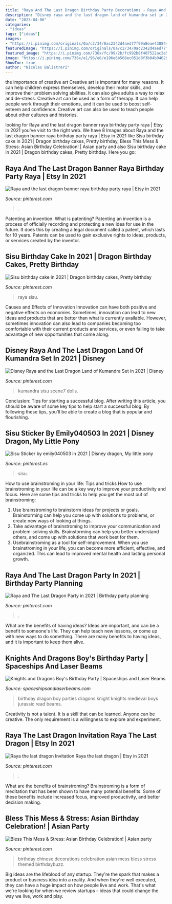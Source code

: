 ```yaml
---
title: "Raya And The Last Dragon Birthday Party Decorations ~ Raya And The Last Dragon Banner Raya Birthday Party Raya"
description: "Disney raya and the last dragon land of kumandra set in 2021"
date: "2023-04-06"
categories:
- "ideas"
tags: ["ideas"]
images:
- "https://i.pinimg.com/originals/0a/c2/34/0ac2342d4aed77f99a8eae438844d35e.jpg"
featuredImage: "https://i.pinimg.com/originals/0a/c2/34/0ac2342d4aed77f99a8eae438844d35e.jpg"
featured_image: "https://i.pinimg.com/736x/fc/99/2b/fc992b8f407522ac2e5762dff7c240eb.jpg"
image: "https://i.pinimg.com/736x/e1/96/e6/e196e6b568ec051d8f3b04b04629146f.jpg"
ShowToc: true
author: "Nicolas Balistreri"
---
```



the importance of creative art
Creative art is important for many reasons. It can help children express themselves, develop their motor skills, and improve their problem solving abilities. It can also give adults a way to relax and de-stress.
Creative art can be used as a form of therapy. It can help people work through their emotions, and it can be used to boost self-esteem and confidence. Creative art can also be used to teach people about other cultures and histories.

	

		
looking for Raya and the last dragon banner raya birthday party raya | Etsy in 2021 you've visit to the right web. We have 8 Images about Raya and the last dragon banner raya birthday party raya | Etsy in 2021 like Sisu birthday cake in 2021 | Dragon birthday cakes, Pretty birthday, Bless This Mess &amp; Stress: Asian Birthday Celebration! | Asian party and also Sisu birthday cake in 2021 | Dragon birthday cakes, Pretty birthday. Here you go:
		
    
## Raya And The Last Dragon Banner Raya Birthday Party Raya | Etsy In 2021

<img loading=lazy src="https://i.pinimg.com/736x/e1/96/e6/e196e6b568ec051d8f3b04b04629146f.jpg" onerror="this.onerror=null;this.src='https://tse4.mm.bing.net/th?id=OIP.wi4urae9hnu1wevEY8IU-AHaHZ&amp;pid=15.1';" alt="Raya and the last dragon banner raya birthday party raya | Etsy in 2021">

_Source: pinterest.com_

>. 

	

Patenting an invention: What is patenting?
Patenting an invention is a process of officially recording and protecting a new idea for use in the future. It does this by creating a legal document called a patent, which lasts for 10 years. Patents can be used to gain exclusive rights to ideas, products, or services created by the inventor.

    
## Sisu Birthday Cake In 2021 | Dragon Birthday Cakes, Pretty Birthday

<img loading=lazy src="https://i.pinimg.com/736x/8a/9e/82/8a9e82cf919d4d4aed847ad2b7f0d0e4.jpg" onerror="this.onerror=null;this.src='https://tse3.mm.bing.net/th?id=OIP.hZIgWNAhwl_JcL6w48-HpgHaJ3&amp;pid=15.1';" alt="Sisu birthday cake in 2021 | Dragon birthday cakes, Pretty birthday">

_Source: pinterest.com_

>raya sisu. 

	

Causes and Effects of Innovation
Innovation can have both positive and negative effects on economies. Sometimes, innovation can lead to new ideas and products that are better than what is currently available. However, sometimes innovation can also lead to companies becoming too comfortable with their current products and services, or even failing to take advantage of new opportunities that come along.

    
## Disney Raya And The Last Dragon Land Of Kumandra Set In 2021 | Disney

<img loading=lazy src="https://i.pinimg.com/736x/fc/99/2b/fc992b8f407522ac2e5762dff7c240eb.jpg" onerror="this.onerror=null;this.src='https://tse4.mm.bing.net/th?id=OIP.poZ_xE8VUR6u3K_nKV1jcQHaHa&amp;pid=15.1';" alt="Disney Raya and the Last Dragon Land of Kumandra Set in 2021 | Disney">

_Source: pinterest.com_

>kumandra sisu scene7 dolls. 

	

Conclusion: Tips for starting a successful blog.
After writing this article, you should be aware of some key tips to help start a successful blog. By following these tips, you'll be able to create a blog that is popular and flourishing.

    
## Sisu Sticker By Emily040503 In 2021 | Disney Dragon, My Little Pony

<img loading=lazy src="https://i.pinimg.com/736x/56/3a/f1/563af11f450ec4a346d85ae247e6ab4a.jpg" onerror="this.onerror=null;this.src='https://tse2.mm.bing.net/th?id=OIP.-bZe2ySGrgt9btAOBtcKIAHaJ3&amp;pid=15.1';" alt="Sisu Sticker by emily040503 in 2021 | Disney dragon, My little pony">

_Source: pinterest.es_

>sisu. 

	

How to use brainstroming in your life: Tips and tricks
How to use brainstroming in your life can be a key way to improve your productivity and focus. Here are some tips and tricks to help you get the most out of brainstroming: 
1) Use brainstroming to brainstorm ideas for projects or goals. Brainstorming can help you come up with solutions to problems, or create new ways of looking at things. 
2) Take advantage of brainstroming to improve your communication and problem-solving skills. Brainstorming can help you better understand others, and come up with solutions that work best for them. 
3) Usebrainstroming as a tool for self-improvement. When you use brainstroming in your life, you can become more efficient, effective, and organized. This can lead to improved mental health and lasting personal growth.

    
## Raya And The Last Dragon Party In 2021 | Birthday Party Planning

<img loading=lazy src="https://i.pinimg.com/originals/da/da/cb/dadacb3d58d841b43b720a7241610216.jpg" onerror="this.onerror=null;this.src='https://tse2.mm.bing.net/th?id=OIP.R5IHQmFqitrcPo4PVTqJmgHaHc&amp;pid=15.1';" alt="Raya and The Last Dragon Party in 2021 | Birthday party planning">

_Source: pinterest.com_

>. 

	

What are the benefits of having ideas?
Ideas are important, and can be a benefit to someone's life. They can help teach new lessons, or come up with new ways to do something. There are many benefits to having ideas, and it is important to keep them alive.

    
## Knights And Dragons Boy&#039;s Birthday Party | Spaceships And Laser Beams

<img loading=lazy src="http://spaceshipsandlaserbeams.com/wp-content/uploads/2015/09/dragon-knight-party-ideas-for-boys.jpg" onerror="this.onerror=null;this.src='https://tse1.mm.bing.net/th?id=OIP.ZKL2B6uDJFkS43orztHABAHaKl&amp;pid=15.1';" alt="Knights and Dragons Boy&#039;s Birthday Party | Spaceships and Laser Beams">

_Source: spaceshipsandlaserbeams.com_

>birthday dragon boy parties dragons knight knights medieval boys jurassic read beams. 

	

Creativity is not a talent. It is a skill that can be learned. Anyone can be creative. The only requirement is a willingness to explore and experiment.

    
## Raya The Last Dragon Invitation Raya The Last Dragon | Etsy In 2021

<img loading=lazy src="https://i.pinimg.com/originals/9b/8e/2d/9b8e2d53ddc99943a452c3032c479d75.jpg" onerror="this.onerror=null;this.src='https://tse3.mm.bing.net/th?id=OIP.ry6vIRF08OvWy0s4W_4vugHaLH&amp;pid=15.1';" alt="Raya the last dragon Invitation Raya the last dragon | Etsy in 2021">

_Source: pinterest.com_

>. 

	

What are the benefits of brainstroming?
Brainstroming is a form of meditation that has been shown to have many potential benefits. Some of these benefits include increased focus, improved productivity, and better decision making.

    
## Bless This Mess &amp; Stress: Asian Birthday Celebration! | Asian Party

<img loading=lazy src="https://i.pinimg.com/originals/0a/c2/34/0ac2342d4aed77f99a8eae438844d35e.jpg" onerror="this.onerror=null;this.src='https://tse4.mm.bing.net/th?id=OIP.342tWKANEVf2S0Y9lWiXWQAAAA&amp;pid=15.1';" alt="Bless This Mess &amp; Stress: Asian Birthday Celebration! | Asian party">

_Source: pinterest.com_

>birthday chinese decorations celebration asian mess bless stress themed birthdaybuzz. 

	

Big ideas are the lifeblood of any startup. They're the spark that makes a product or business idea into a reality. And when they're well executed, they can have a huge impact on how people live and work. That's what we're looking for when we review startups – ideas that could change the way we live, work and play.

